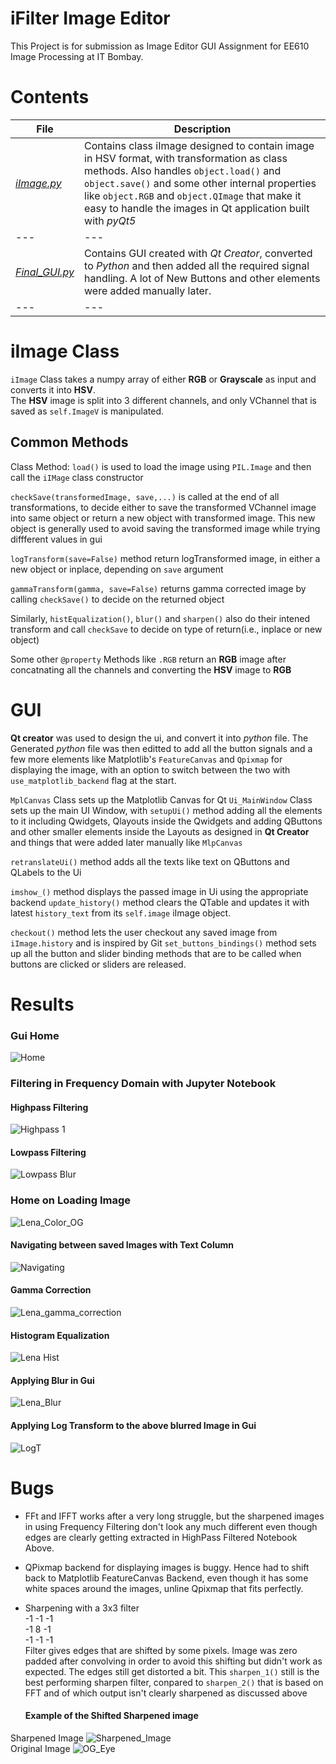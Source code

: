 # iFilter Image Editor
This Project is for submission as Image Editor GUI Assignment for EE610 Image Processing at IT Bombay.

# Contents
|**File**|**Description**|
|---|---|
|[*iImage.py*](https://github.com/dumbPy/iFilter_Image_Editor/blob/master/iImage.py)|Contains class iImage designed to contain image in HSV format, with transformation as class methods. Also handles `object.load()` and `object.save()` and some other internal properties like `object.RGB` and `object.QImage` that make it easy to handle the images in Qt application built with *pyQt5*|
|---|---|
|[*Final_GUI.py*](https://github.com/dumbPy/iFilter_Image_Editor/blob/master/Final_GUI.py)|Contains GUI created with *Qt Creator*, converted to *Python* and then added all the required signal handling. A lot of New Buttons and other elements were added manually later.|
|---|---|


# iImage Class
`iImage` Class takes a numpy array of either **RGB** or **Grayscale** as input and converts it into **HSV**.  
The **HSV** image is split into 3 different channels, and only VChannel that is saved as `self.ImageV` is manipulated.

## Common Methods
Class Method: `load()` is used to load the image using `PIL.Image` and then call the `iIMage` class constructor

`checkSave(transformedImage, save,...)` is called at the end of all transformations, to decide either to save the transformed VChannel image into same object or return a new object with transformed image. This new object is generally used to avoid saving the transformed image while trying diffferent values in gui

`logTransform(save=False)` method return logTransformed image, in either a new object or inplace, depending on `save` argument

`gammaTransform(gamma, save=False)` returns gamma corrected image by calling `checkSave()` to decide on the returned object

Similarly, `histEqualization()`, `blur()` and `sharpen()` also do their intened transform and call `checkSave` to decide on type of return(i.e., inplace or new object)

Some other `@property` Methods like `.RGB` return an **RGB** image after concatnating all the channels and converting the **HSV** image to **RGB**

# GUI
**Qt creator** was used to design the ui, and convert it into *python* file. The Generated *python* file was then editted to add all the button signals and a few more elements like Matplotlib's `FeatureCanvas` and `Qpixmap` for displaying the image, with an option to switch between the two with `use_matplotlib_backend` flag at the start.

`MplCanvas` Class sets up the Matplotlib Canvas for Qt
`Ui_MainWindow` Class sets up the main UI Window, with `setupUi()` method adding all the elements to it including Qwidgets, Qlayouts inside the Qwidgets and adding QButtons and other smaller elements inside the Layouts as designed in **Qt Creator** and things that were added later manually like `MlpCanvas`

`retranslateUi()` method adds all the texts like text on QButtons and QLabels to the Ui

`imshow_()` method displays the passed image in Ui using the appropriate backend
`update_history()` method clears the QTable and updates it with latest `history_text` from its `self.image` iImage object.

`checkout()` method lets the user checkout any saved image from `iImage.history` and is inspired by Git
`set_buttons_bindings()` method sets up all the button and slider binding methods that are to be called when buttons are clicked or sliders are released.

# Results

### Gui Home
![Home](https://github.com/dumbPy/iFilter_Image_Editor/blob/master/outpus_images/home.png)

### Filtering in Frequency Domain with Jupyter Notebook
#### Highpass Filtering
![Highpass 1](https://github.com/dumbPy/iFilter_Image_Editor/blob/master/outpus_images/HighPass_House.png)
#### Lowpass Filtering
![Lowpass Blur](https://github.com/dumbPy/iFilter_Image_Editor/blob/master/outpus_images/LowPass_Lena_GS.png)

### Home on Loading Image
![Lena_Color_OG](https://github.com/dumbPy/iFilter_Image_Editor/blob/master/outpus_images/Lena_Color.png)

#### Navigating between saved Images with Text Column
![Navigating](https://github.com/dumbPy/iFilter_Image_Editor/blob/master/outpus_images/Navigating.png)

#### Gamma Correction
![Lena_gamma_correction](https://github.com/dumbPy/iFilter_Image_Editor/blob/master/outpus_images/Lena_GS_Gamma.png)

#### Histogram Equalization
![Lena Hist](https://github.com/dumbPy/iFilter_Image_Editor/blob/master/outpus_images/Lena_GS_Hist.png)

#### Applying Blur in Gui
![Lena_Blur](https://github.com/dumbPy/iFilter_Image_Editor/blob/master/outpus_images/Lena_Color_Blur.png)

#### Applying Log Transform to the above blurred Image in Gui
![LogT](https://github.com/dumbPy/iFilter_Image_Editor/blob/master/outpus_images/Lena_Color_Blur_LogT.png)


# Bugs
* FFt and IFFT works after a very long struggle, but the sharpened images in using Frequency Filtering don't look any much different even though edges are clearly getting extracted in HighPass Filtered Notebook Above.

* QPixmap backend for displaying images is buggy. Hence had to shift back to Matplotlib FeatureCanvas Backend, even though it has some white spaces around the images, unline Qpixmap that fits perfectly.

* Sharpening with a 3x3 filter   
  -1 -1 -1  
  -1  8 -1  
  -1 -1 -1  
  Filter gives edges that are shifted by some pixels. Image was zero padded after convolving in order to avoid this shifting but didn't work as expected. The edges still get distorted a bit. This `sharpen_1()` still is the best performing sharpen filter, conpared to `sharpen_2()` that is based on FFT and of which output isn't clearly sharpened as discussed above
  #### Example of the Shifted Sharpened image

Sharpened Image
  ![Sharpened_Image](https://github.com/dumbPy/iFilter_Image_Editor/blob/master/images/Messed%20up%20by%20padding%20during%20sharpenning2.png)  
  Original Image
  ![OG_Eye](https://github.com/dumbPy/iFilter_Image_Editor/blob/master/images/Original%20images/eye.png)